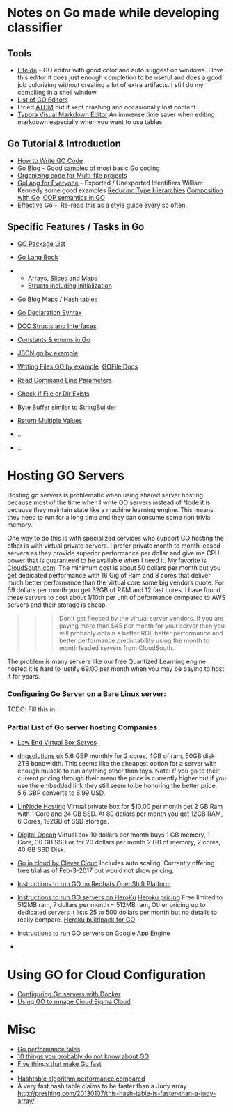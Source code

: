 # Notes on Go made while developing classifier

## Tools

- [LiteIde](https://sourceforge.net/projects/liteide/?source=typ_redirect) - GO editor with good color and auto suggest on windows.   I love this editor it does just enough completion to be useful and does a good job colorizing without creating a lot of extra artifacts.   I still do my compiling in a shell window.    
- [List of GO Editors](https://github.com/golang/go/wiki/IDEsAndTextEditorPlugins)
- I tried [ATOM](https://atom.io/) but it kept crashing and occasionally lost content.
- [Typora Visual Markdown Editor](https://typora.io/)  An immense time saver when editing markdown especially when you want to use tables.   

## Go Tutorial & Introduction

- [How to Write GO Code](https://golang.org/doc/code.html)
- [Go Blog](https://blog.golang.org/gos-declaration-syntax) - Good samples of most basic Go coding
- [Organizing code for Multi-file projects](https://golang.org/doc/code.html)
- [GoLang for Everyone](https://www.goinggo.net/2014/03/exportedunexported-identifiers-in-go.html) - Exported / Unexported Identifiers William        Kennedy some good examples [Reducing Type Hierarchies](https://www.goinggo.net/2016/10/reducing-type-hierarchies.html) [Composition with Go](https://www.goinggo.net/2015/09/composition-with-go.html)  [OOP semantics in GO](https://www.goinggo.net/2015/09/composition-with-go.html)   
- [Effective Go](https://golang.org/doc/effective_go.html) -  Re-read this as a style guide every so often.

## Specific Features / Tasks in Go

- [GO Package List](https://golang.org/pkg/)

- [Go Lang Book](https://www.golang-book.com/books/intro/6)

- - [Arrays, Slices and Maps](https://www.golang-book.com/books/intro/6)
  - [Structs including initialization](https://www.golang-book.com/books/intro/9#section1)

- [Go Blog  Maps / Hash tables](https://blog.golang.org/go-maps-in-action) 

- [Go Declaration Syntax](https://blog.golang.org/gos-declaration-syntax)

- [DOC Structs and Interfaces](https://www.golang-book.com/books/intro/9)

- [Constants & enums in Go](https://andrey.nering.com.br/2016/constants-and-enums-in-go-lang/)

- [JSON go by example](https://gobyexample.com/json)

- [Writing Files GO by example](https://gobyexample.com/writing-files)  [GOFile Docs](https://golang.org/pkg/os/#File.WriteString)

- [Read Command Line Parameters](https://gobyexample.com/command-line-arguments)

- [Check if File or Dir Exists](https://gist.github.com/mattes/d13e273314c3b3ade33f)

- [Byte Buffer similar to StringBuilder](https://golang.org/pkg/bytes/#example_Buffer)

- [Return Multiple Values](https://gobyexample.com/multiple-return-values) 

- ..

- ..

# Hosting GO Servers 
Hosting go servers is problematic when using shared server hosting because most of the time when I write GO servers instead of Node it is because they maintain state like a machine learning engine.  This means they need to run for a long time and they can consume some non trivial memory.  

One way to do this is with specialized services who support GO hosting the other is with virtual private servers.  I prefer private month to month leased servers as they provide superior performance per dollar and give me CPU power that is guaranteed to be available when I need it.     My favorite is [CloudSouth.com](https://www.cloudsouth.com/dedicated-servers/). The minimum cost is about 50 dollars per month but you get dedicated performance with 16 Gig of Ram and 8 cores that deliver much better performance than the virtual core some big vendors quote.   For 69 dollars per month you get 32GB of RAM and 12 fast cores.  I have found these servers to cost about 1/10th per unit of peformance compared to AWS servers and their storage is cheap.    

> > > Don't get fleeced by the virtual server vendors.  If you are paying more than $45 per month for your server then you will probably obtain a better ROI,  better performance and better performance predictability using the month to month leaded servers from CloudSouth. 

The problem is many servers like our free Quantized Learning engine hosted it is hard to justify 69.00 per month when you may be paying to host it for years. 

### Configuring Go Server on a Bare Linux server:
TODO: Fill this in. 

### Partial List of Go server hosting Companies

* [Low End Virtual Box Serves](https://lowendbox.com/)

* [dngsolutions uk](https://dngsolutions.co.uk/billing/cart.php?a=confproduct&i=0)   5.6 GBP monthly for 2 cores, 4GB of ram, 50GB disk 2TB bandwidth.  This seems like the cheapest option for a server with enough muscle to run anything other than toys.  Note:  If you go to their current pricing through their menu the price is currently higher but if you use the embedded link they still seem to be honoring the better price.   5.6 GBP converts to 6.99 USD.

* [LinNode Hosting](https://www.linode.com/) Virtual private box for $10.00 per month get 2 GB Ram with 1 Core and 24 GB SSD.  At 80 dollars per month you get 12GB RAM, 6 Cores, 192GB of SSD storage.  

* [Digital Ocean](https://www.digitalocean.com/pricing/#droplet) Virtual box 10 dollars per month buys 1 GB memory,  1 Core, 30 GB SSD or for 20 dollars per month 2 GB of memory, 2 cores, 40 GB SSD Disk.   

* [Go in cloud by Clever Cloud](http://www.golang-cloud.com/en) Includes auto scaling.  Currently offering free trial as of Feb-3-2017 but would not show pricing. 

* [Instructions to run GO on Redhats OpenShift Platform](https://github.com/gcmurphy/golang-openshift)

* [Instructions to run GO servers on HeroKu](https://devcenter.heroku.com/articles/getting-started-with-go#introduction)  [Heroku pricing](https://www.heroku.com/pricing)  Free limited to 512MB ram,   7 dollars per month = 512MB ram,   Other pricing up to dedicated servers it lists 25 to 500 dollars per month but no details to really compare.   [Heroku buildpack for GO](https://github.com/heroku/heroku-buildpack-go)

* [Instructions to run GO servers on Google App Engine](https://blog.golang.org/go-and-google-app-engine)

* ​


# Using GO for Cloud Configuration
* [Configuring Go servers with Docker](https://blog.golang.org/docker)
* [Using GO to mnage Cloud Sigma Cloud](https://www.cloudsigma.com/using-cloudsigmas-api-with-golang/)



# Misc

- [Go performance tales](http://jmoiron.net/blog/go-performance-tales)
- [10 things you probably do not know about GO](https://talks.golang.org/2012/10things.slide#1)
- [Five things that make Go fast](https://dave.cheney.net/2014/06/07/five-things-that-make-go-fast)
- ​
- [Hashtable algorithm performance compared](http://incise.org/hash-table-benchmarks.html)
- A very fast hash table claims to be faster than a Judy array http://preshing.com/20130107/this-hash-table-is-faster-than-a-judy-array/

